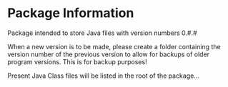# Package Information

Package intended to store Java files with version numbers 0.#.#

When a new version is to be made, please create a folder containing the version number of the previous version
to allow for backups of older program versions. This is for backup purposes!

Present Java Class files will be listed in the root of the package...
